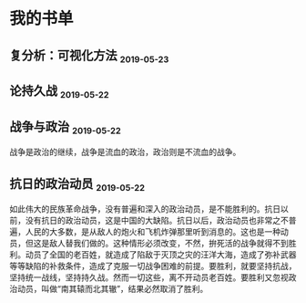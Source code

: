 # 我的书单

[annotation]: <id> (da664dad-4fa9-464f-8936-403d73e318fe)
[annotation]: <status> (public)
[annotation]: <create_time> (2019-05-22 18:18:08)
[annotation]: <category> (读书笔记)
[annotation]: <comments> (true)

## 复分析：可视化方法 <sub><small>2019-05-23</small></sub>

## 论持久战 <sub><small>2019-05-22</small></sub>

## 战争与政治 <sub><small>2019-05-22</small></sub>

战争是政治的继续，战争是流血的政治，政治则是不流血的战争。

## 抗日的政治动员 <sub><small>2019-05-22</small></sub>

如此伟大的民族革命战争，没有普遍和深入的政治动员，是不能胜利的。抗日以前，没有抗日的政治动员，这是中国的大缺陷。抗日以后，政治动员也非常之不普遍，人民的大多数，是从敌人的炮火和飞机炸弹那里听到消息的。这也是一种动员，但这是敌人替我们做的。这种情形必须改变，不然，拚死活的战争就得不到胜利。动员了全国的老百姓，就造成了陷敌于灭顶之灾的汪洋大海，造成了弥补武器等等缺陷的补救条件，造成了克服一切战争困难的前提。要胜利，就要坚持抗战，坚持统一战线，坚持持久战。然而一切这些，离不开动员老百姓。要胜利又忽视政治动员，叫做“南其辕而北其辙”，结果必然取消了胜利。